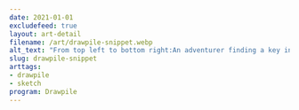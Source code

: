 ```yaml
---
date: 2021-01-01
excludefeed: true
layout: art-detail
filename: /art/drawpile-snippet.webp
alt_text: "From top left to bottom right:An adventurer finding a key in a chest.Some kind of building top, with pillars and complete with flag.A fire emblem-looking dude with a long sword, who appears to be asking for a key.And finally a girl eating a very badly drawn piece of pizza."
slug: drawpile-snippet
arttags:
- drawpile
- sketch
program: Drawpile
---
```

